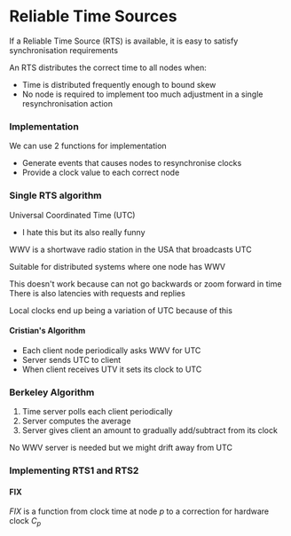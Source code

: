 # Reliable Time Sources
If a Reliable Time Source (RTS) is available, it is easy to satisfy synchronisation requirements

An RTS distributes the correct time to all nodes when:
- Time is distributed frequently enough to bound skew
- No node is required to implement too much adjustment in a single resynchronisation action

### Implementation
We can use 2 functions for implementation
- Generate events that causes nodes to resynchronise clocks
- Provide a clock value to each correct node

### Single RTS algorithm
Universal Coordinated Time (UTC)
- I hate this but its also really funny

WWV is a shortwave radio station in the USA that broadcasts UTC

Suitable for distributed systems where one node has WWV

This doesn't work because can not go backwards or zoom forward in time
There is also latencies with requests and replies

Local clocks end up being a variation of UTC because of this

#### Cristian's Algorithm
- Each client node periodically asks WWV for UTC
- Server sends UTC to client
- When client receives UTV it sets its clock to UTC

### Berkeley Algorithm
1. Time server polls each client periodically
2. Server computes the average
3. Server gives client an amount to gradually add/subtract from its clock

No WWV server is needed but we might drift away from UTC

### Implementing RTS1 and RTS2

#### FIX
$FIX$ is a function from clock time at node $p$ to a correction for hardware clock $C_p$
